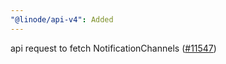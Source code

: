 ```yaml
---
"@linode/api-v4": Added
---
```


api request to fetch NotificationChannels ([#11547](https://github.com/linode/manager/pull/11547))
